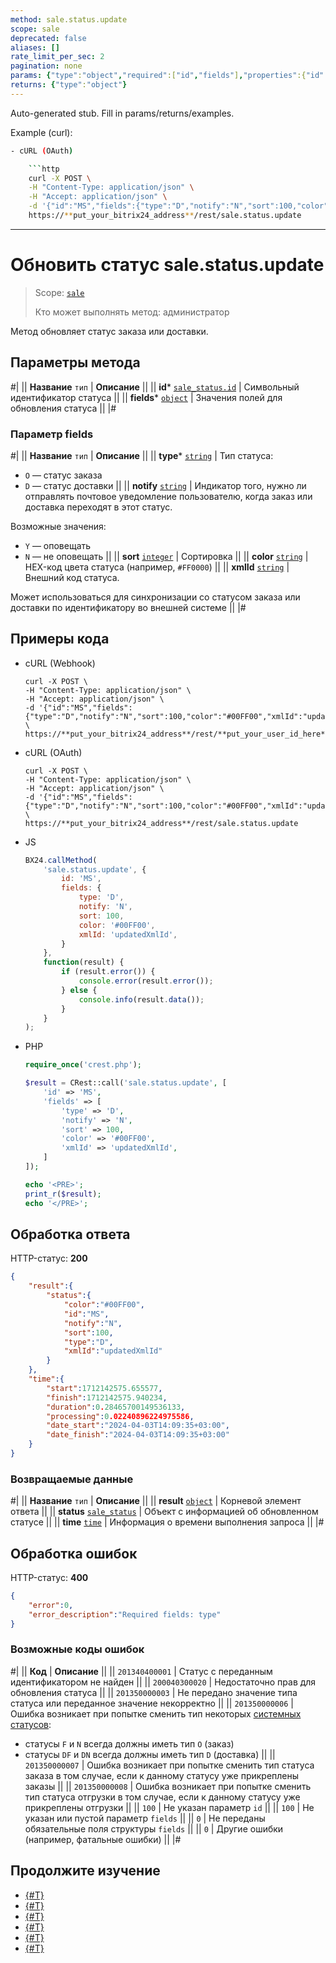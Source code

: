 ```yaml
---
method: sale.status.update
scope: sale
deprecated: false
aliases: []
rate_limit_per_sec: 2
pagination: none
params: {"type":"object","required":["id","fields"],"properties":{"id":{"type":"integer"},"fields":{"type":"object"}}}
returns: {"type":"object"}
---
```


Auto-generated stub. Fill in params/returns/examples.

Example (curl):

```bash
- cURL (OAuth)

    ```http
    curl -X POST \
    -H "Content-Type: application/json" \
    -H "Accept: application/json" \
    -d '{"id":"MS","fields":{"type":"D","notify":"N","sort":100,"color":"#00FF00","xmlId":"updatedXmlId"},"auth":"**put_access_token_here**"}' \
    https://**put_your_bitrix24_address**/rest/sale.status.update
```

---

# Обновить статус sale.status.update

> Scope: [`sale`](../../scopes/permissions.md)
>
> Кто может выполнять метод: администратор

Метод обновляет статус заказа или доставки.

## Параметры метода



#|
|| **Название**
`тип` | **Описание** ||
|| **id***
[`sale_status.id`](../data-types.md) | Символьный идентификатор статуса ||
|| **fields***
[`object`](../../data-types.md) | Значения полей для обновления статуса ||
|#

### Параметр fields



#|
|| **Название**
`тип` | **Описание** ||
|| **type***
[`string`](../../data-types.md) | Тип статуса:
- `O` — статус заказа
- `D` — статус доставки ||
|| **notify**
[`string`](../../data-types.md) | Индикатор того, нужно ли отправлять почтовое уведомление пользователю, когда заказ или доставка переходят в этот статус.

Возможные значения:
- `Y` — оповещать
- `N` — не оповещать
 ||
|| **sort**
[`integer`](../../data-types.md) | Сортировка ||
|| **color**
[`string`](../../data-types.md) | HEX-код цвета статуса (например, `#FF0000`) ||
|| **xmlId**
[`string`](../../data-types.md) | Внешний код статуса.

Может использоваться для синхронизации со статусом заказа или доставки по идентификатору во внешней системе
||
|#

## Примеры кода





- cURL (Webhook)

    ```http
    curl -X POST \
    -H "Content-Type: application/json" \
    -H "Accept: application/json" \
    -d '{"id":"MS","fields":{"type":"D","notify":"N","sort":100,"color":"#00FF00","xmlId":"updatedXmlId"}}' \
    https://**put_your_bitrix24_address**/rest/**put_your_user_id_here**/**put_your_webbhook_here**/sale.status.update
    ```

- cURL (OAuth)

    ```http
    curl -X POST \
    -H "Content-Type: application/json" \
    -H "Accept: application/json" \
    -d '{"id":"MS","fields":{"type":"D","notify":"N","sort":100,"color":"#00FF00","xmlId":"updatedXmlId"},"auth":"**put_access_token_here**"}' \
    https://**put_your_bitrix24_address**/rest/sale.status.update
    ```

- JS

    ```js
    BX24.callMethod(
        'sale.status.update', {
            id: 'MS',
            fields: {
                type: 'D',
                notify: 'N',
                sort: 100,
                color: '#00FF00',
                xmlId: 'updatedXmlId',
            }
        },
        function(result) {
            if (result.error()) {
                console.error(result.error());
            } else {
                console.info(result.data());
            }
        }
    );
    ```

- PHP

    ```php
    require_once('crest.php');

    $result = CRest::call('sale.status.update', [
        'id' => 'MS',
        'fields' => [
            'type' => 'D',
            'notify' => 'N',
            'sort' => 100,
            'color' => '#00FF00',
            'xmlId' => 'updatedXmlId',
        ]
    ]);

    echo '<PRE>';
    print_r($result);
    echo '</PRE>';
    ```



## Обработка ответа

HTTP-статус: **200**

```json
{
    "result":{
        "status":{
            "color":"#00FF00",
            "id":"MS",
            "notify":"N",
            "sort":100,
            "type":"D",
            "xmlId":"updatedXmlId"
        }
    },
    "time":{
        "start":1712142575.655577,
        "finish":1712142575.940234,
        "duration":0.28465700149536133,
        "processing":0.02240896224975586,
        "date_start":"2024-04-03T14:09:35+03:00",
        "date_finish":"2024-04-03T14:09:35+03:00"
    }
}
```

### Возвращаемые данные

#|
|| **Название**
`тип` | **Описание** ||
|| **result**
[`object`](../../data-types.md) | Корневой элемент ответа ||
|| **status**
[`sale_status`](../data-types.md) | Объект с информацией об обновленном статусе ||
|| **time**
[`time`](../../data-types.md) | Информация о времени выполнения запроса ||
|#

## Обработка ошибок

HTTP-статус: **400**

```json
{
    "error":0,
    "error_description":"Required fields: type"
}
```



### Возможные коды ошибок

#|
|| **Код** | **Описание** ||
|| `201340400001` | Статус с переданным идентификатором не найден ||
|| `200040300020` | Недостаточно прав для обновления статуса ||
|| `201350000003` | Не передано значение типа статуса или переданное значение некорректно ||
|| `201350000006` | Ошибка возникает при попытке сменить тип некоторых [системных статусов](./index.md):

- статусы `F` и `N` всегда должны иметь тип `O` (заказ)
- статусы `DF` и `DN` всегда должны иметь тип `D` (доставка)
||
|| `201350000007` | Ошибка возникает при попытке сменить тип статуса заказа в том случае, если к данному статусу уже прикреплены заказы ||
|| `201350000008` | Ошибка возникает при попытке сменить тип статуса отгрузки в том случае, если к данному статусу уже прикреплены отгрузки ||
|| `100` | Не указан параметр `id` ||
|| `100` | Не указан или пустой параметр `fields` ||
|| `0` | Не переданы обязательные поля структуры `fields` ||
|| `0` | Другие ошибки (например, фатальные ошибки) ||
|#



## Продолжите изучение

- [{#T}](./index.md)
- [{#T}](./sale-status-add.md)
- [{#T}](./sale-status-get.md)
- [{#T}](./sale-status-list.md)
- [{#T}](./sale-status-delete.md)
- [{#T}](./sale-status-get-fields.md)
